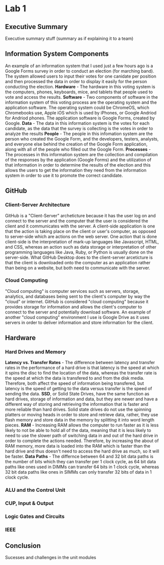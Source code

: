 # Lab 1


## Executive Summary
Executive summary stuff (summary as if explaining it to a team)


## Information System Components  
An example of an information system that I used just a few hours ago is a Google Forms survey in order to conduct an election (for marching band). The system allowed users to input their votes for one canidate per position and then processed the data in order to display it easily for the person conducting the election.
**Hardware** - The hardware in this voting system is the computers, phones, keyboards, mice, and tablets that people used to vote and access the results.
**Software** - Two components of software in the information system of this voting process are the operating system and the application software. The operating system  could be ChromeOS, which Chromebooks use, Apple iOS which is used by iPhones, or Google Andriod for Andriod phones. The application software is Google Forms, created by Google.
**Data** - The data in this information system is the votes for each candidate, as the data that the survey is collecting is the votes in order to analyze the results
**People** - The people in this infomation system are the person who created the Google Form, and the developers, testers, analysts, and everyone else behind the creation of the Google Form application, along with all of the people who filled out the Google Form.
**Processes** - The processes in this information system are the collection and compilation of the responses by the application (Google Forms) and the utilization of that information in order to determine the results of the election and this allows the users to get the information they need from the information system in order to use it to promote the correct candidate.


## GitHub  
### Client-Server Architecture  
GitHub is a "Client-Server" archeticture because it has the user log on and connect to the server and the computer that the user is considered the client and it communicates with the server. A client-side application is one that the action is taking place on the client or user's computer, as opposed to server-side which are actions on the web server. One action that is done client-side is the interpretation of mark-up languages like Javascript, HTML, and CSS, whereas an action such as data storage or interpretation of other programming languages like Java, Ruby, or Python is usually done on the server-side. What GitHub Desktop does to the client-server arceticture is that the client is downloaded onto the computer as an application rather than being on a website, but both need to communicate with the server.
### Cloud Computing
"Cloud computing" is computer services such as servers, storage, analytics, and databases being sent to the client's computer by way the "cloud" or internet. GitHub is considered "cloud computing" because it provides storage for information and allows the client's computer to connect to the server and potentially download software. An example of another "cloud computing" environment I use is Google Drive as it uses servers in order to deliver information and store information for the client.


## Hardware
### Hard Drives and Memory
**Latency vs. Transfer Rates** - The difference between latency and transfer rates in the performance of a hard drive is that latency is the speed at which it spins the disc to find the location of the data, whereas the transfer rate is the speed at which the data is transfered to and from the disk media. Therefore, both affect the speed of information being transfered, but latency is the speed of getting to the data versus transfer is the speed of sending the data. 
**SSD**, or Solid State Drives, have the same function as hard drives, storage of information and data, but they are newer and have a different way of storing and retrieving the information that is faster and more reliable than hard drives. Solid state drives do not use the spinning platters or moving heads in order to store and retrieve data, rather, they use flash memory and store data in the memory by splitting it into word length pieces.
**RAM** - Increasing RAM allows the computer to run faster as it is less likely to not be able to hold all of the data, meaning that it is less likely to need to use the slower path of switching data in and out of the hard drive in order to complete the actions needed. Therefore, by increasing the about of RAM memory, more data is loaded into the RAM which is faster than the hard drive and thus doesn't need to access the hard drive as much, so it will be faster.
**Data Paths** - The differnce between 64 and 32 bit data paths is the number of bits which they can transfer per 1 clock cycle, as 64 bit data paths like ones used in DIMMs can transfer 64 bits in 1 clock cycle, whereas 32 bit data paths like ones in SIMMs can only transfer 32 bits of data in 1 clock cycle.
### ALU and the Control Unit
### CUP, Input & Output
### Logic Gates and Circuits
### IEEE


## Conclusion 
Sucesses and challenges in the unit modules
